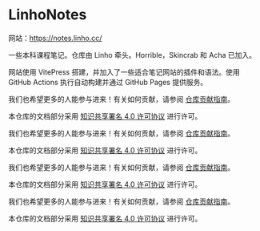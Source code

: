 # LinhoNotes

网站：https://notes.linho.cc/

一些本科课程笔记。仓库由 Linho 牵头。Horrible，Skincrab 和 Acha 已加入。

<Baseline feature="animation-composition" />

网站使用 VitePress 搭建，并加入了一些适合笔记网站的插件和语法。使用 GitHub Actions 执行自动构建并通过 GitHub Pages 提供服务。

我们也希望更多的人能参与进来！有关如何贡献，请参阅 [仓库贡献指南](https://notes.linho.cc/s?q=8ebf507188)。

本仓库的文档部分采用 [知识共享署名 4.0 许可协议](https://creativecommons.org/licenses/by/4.0/) 进行许可。

我们也希望更多的人能参与进来！有关如何贡献，请参阅 [仓库贡献指南](https://notes.linho.cc/s?q=8ebf507188)。

本仓库的文档部分采用 [知识共享署名 4.0 许可协议](https://creativecommons.org/licenses/by/4.0/) 进行许可。

我们也希望更多的人能参与进来！有关如何贡献，请参阅 [仓库贡献指南](https://notes.linho.cc/s?q=8ebf507188)。

本仓库的文档部分采用 [知识共享署名 4.0 许可协议](https://creativecommons.org/licenses/by/4.0/) 进行许可。

我们也希望更多的人能参与进来！有关如何贡献，请参阅 [仓库贡献指南](https://notes.linho.cc/s?q=8ebf507188)。

本仓库的文档部分采用 [知识共享署名 4.0 许可协议](https://creativecommons.org/licenses/by/4.0/) 进行许可。


